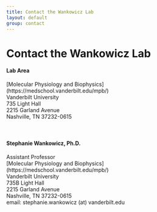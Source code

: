 ```yaml
---
title: Contact the Wankowicz Lab
layout: default
group: contact
---
```


# Contact the Wankowicz Lab


<div class="row">

<div class="col-md-4">

  <h4>Lab Area </h4>
  [Molecular Physiology and Biophysics](https://medschool.vanderbilt.edu/mpb/)<br>
  Vanderbilt University<br>
  735 Light Hall<br>
  2215 Garland Avenue<br>
  Nashville, TN 37232-0615<br>
  <br>
  <br>

</div>

<div class="col-md-4">

  <h4>Stephanie Wankowicz, Ph.D.</h4>
  Assistant Professor<br>
  [Molecular Physiology and Biophysics](https://medschool.vanderbilt.edu/mpb/)<br>
  Vanderbilt University<br>
  735B Light Hall<br>
  2215 Garland Avenue<br>
  Nashville, TN 37232-0615<br>
  email: stephanie.wankowicz (at) vanderbilt.edu <br>

</div>

<div class="col-md-4">


</div>

</div>
